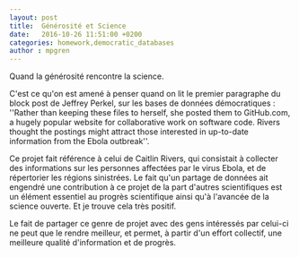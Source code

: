 ```yaml
---
layout: post
title:  Générosité et Science
date:   2016-10-26 11:51:00 +0200
categories: homework,democratic_databases
author : mpgren
---
```


Quand la générosité rencontre la science. 

C'est ce qu'on est amené à penser quand on lit le premier paragraphe du block post de Jeffrey Perkel, 
sur les bases de données démocratiques :
''Rather than keeping these files to herself, she posted them to GitHub.com, 
a hugely popular website for collaborative work on software code.
Rivers thought the postings might attract those interested in up-to-date information from the Ebola outbreak''.

Ce projet fait référence à celui de Caitlin Rivers, qui consistait à collecter des informations sur 
les personnes affectées par le virus Ebola,
et de répertorier les régions sinistrées.
Le fait qu'un partage de données ait engendré une contribution à ce projet de la part d'autres scientifiques 
est un élément essentiel au progrès scientifique ainsi qu'à l'avancée de la science ouverte. 
Et je trouve cela très positif.

Le fait de partager ce genre de projet avec des gens intéressés par celui-ci ne peut que le rendre meilleur, 
et permet, à partir d'un effort collectif, une meilleure qualité d'information et de progrès.


